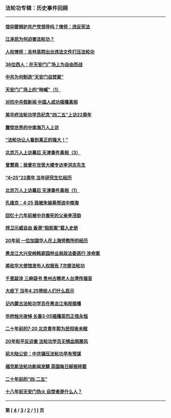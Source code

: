### 法轮功专辑：历史事件回顾
---
#### [信仰要拥护共产党领导吗？律师：违反宪法](../../pages/nf5793/n14061325.md?10070430) 
#### [江泽民为何迫害法轮功？](../../pages/nf5793/n13876324.md?10070430) 
#### [人权律师：吉林高院出台违法文件打压法轮功](../../pages/nf5793/n13825665.md?10070430) 
#### [36位西人：在天安门广场上为自由而战](../../pages/nf5793/n13390029.md?10070430) 
#### [中共为何制造“天安门自焚案”](../../pages/nf5793/n13183270.md?10070430) 
#### [天安门广场上的“呐喊”（1）](../../pages/nf5793/n13105277.md?10070430) 
#### [对抗中共假新闻 中国人成功插播真相](../../pages/nf5793/n12910618.md?10070430) 
#### [美华府法轮功学员纪念“四二五”上访22周年](../../pages/nf5793/n12904445.md?10070430) 
#### [震惊世界的中南海万人上访](../../pages/nf5793/n12903976.md?10070430) 
#### [“法轮功让人看到真正的强大！”](../../pages/nf5793/n12903195.md?10070430) 
#### [北京万人上访幕后 天津事件真相（3）](../../pages/nf5793/n12902807.md?10070430) 
#### [曾慧燕：我曾在世贸大楼专访李洪志先生](../../pages/nf5793/n12898729.md?10070430) 
#### [“4•25”22周年 当年研究生忆经历](../../pages/nf5793/n12894152.md?10070430) 
#### [北京万人上访幕后 天津事件真相（1）](../../pages/nf5793/n12885174.md?10070430) 
#### [孔维京：4·25 我被朱镕基带进中南海](../../pages/nf5793/n12864987.md?10070430) 
#### [回忆十六年前被中共害死的父亲李茂勋](../../pages/nf5793/n12880270.md?10070430) 
#### [捍卫示威自由 香港“阻街案”载入史册](../../pages/nf5793/n12811245.md?10070430) 
#### [20年前 一位加国华人在上海劳教所的经历](../../pages/nf5793/n12707932.md?10070430) 
#### [黑龙江大兴安岭韩家园林业局政法委恶行 涉命案](../../pages/nf5793/n12622815.md?10070430) 
#### [美驻华大使馆发布人权报告 7次提法轮功](../../pages/nf5793/n12520541.md?10070430) 
#### [千里跋涉 三麻袋书 贵州古稀老人台湾传福音](../../pages/nf5793/n12198750.md?10070430) 
#### [大疫下 当年4.25带给人们什么启示](../../pages/nf5793/n12058565.md?10070430) 
#### [记内蒙古法轮功学员在黑龙江电视插播](../../pages/nf5793/n11699194.md?10070430) 
#### [华府烛光夜悼 长春3·05插播英烈正信永恒](../../pages/nf5793/n11397432.md?10070430) 
#### [二十年前的7·20 北京青年郭为民彻夜未眠](../../pages/nf5793/n11354195.md?10070430) 
#### [20年和平反迫害 法轮功学员无惧血雨腥风](../../pages/nf5793/n11348279.md?10070430) 
#### [前大陆公安：中共镇压法轮功早有预谋](../../pages/nf5793/n11352168.md?10070430) 
#### [福克斯法轮功新闻发酵  英国每日邮报转载](../../pages/nf5793/n11285952.md?10070430) 
#### [二十年前的“四·二五”](../../pages/nf5793/n11207639.md?10070430) 
#### [十八年前天安门伪火 自焚者是什么人？](../../pages/nf5793/n10996556.md?10070430) 

---
#### 第 [ [4](./4.md?10070430) / [3](./3.md?10070430) / [2](./2.md?10070430) / [1](./1.md?10070430) ] 页
